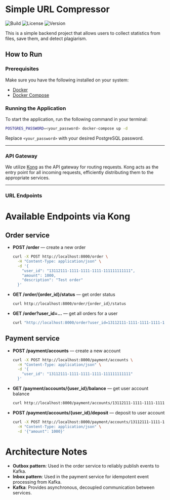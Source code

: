 # Simple URL Compressor

![Build](https://img.shields.io/badge/build-passing-brightgreen.svg)
![License](https://img.shields.io/badge/license-MIT-blue.svg)
![Version](https://img.shields.io/badge/version-1.0.0-blue.svg)

This is a simple backend project that allows users to collect statistics from files, save them, and detect plagiarism.

## How to Run

### Prerequisites

Make sure you have the following installed on your system:
- [Docker](https://docs.docker.com/install/)
- [Docker Compose](https://docs.docker.com/compose/install/)

### Running the Application

To start the application, run the following command in your terminal:

```bash
POSTGRES_PASSWORD=<your_password> docker-compose up -d
```

Replace `<your_password>` with your desired PostgreSQL password.

---

### API Gateway

We utilize [Kong](https://github.com/Kong/kong) as the API gateway for routing requests. Kong acts as the entry point for all incoming requests, efficiently distributing them to the appropriate services. 

---

### URL Endpoints

# Available Endpoints via Kong

## Order service

- **POST /order** — create a new order
  ```sh
  curl -X POST http://localhost:8000/order \
    -H "Content-Type: application/json" \
    -d '{
      "user_id": "13112111-1111-1111-1111-111111111111",
      "amount": 1000,
      "description": "Test order"
    }'
  ```

- **GET /order/{order_id}/status** — get order status
  ```sh
  curl http://localhost:8000/order/{order_id}/status
  ```

- **GET /order?user_id=...** — get all orders for a user
  ```sh
  curl "http://localhost:8000/order?user_id=13112111-1111-1111-1111-111111111111"
  ```

## Payment service

- **POST /payment/accounts** — create a new account
  ```sh
  curl -X POST http://localhost:8000/payment/accounts \
    -H "Content-Type: application/json" \
    -d '{
      "user_id": "13112111-1111-1111-1111-111111111111"
    }'
  ```

- **GET /payment/accounts/{user_id}/balance** — get user account balance
  ```sh
  curl http://localhost:8000/payment/accounts/13112111-1111-1111-1111-111111111111/balance
  ```

- **POST /payment/accounts/{user_id}/deposit** — deposit to user account
  ```sh
  curl -X POST http://localhost:8000/payment/accounts/13112111-1111-1111-1111-111111111111/deposit \
    -H "Content-Type: application/json" \
    -d '{"amount": 1000}'
  ```

# Architecture Notes

- **Outbox pattern**: Used in the order service to reliably publish events to Kafka.
- **Inbox pattern**: Used in the payment service for idempotent event processing from Kafka.
- **Kafka**: Provides asynchronous, decoupled communication between services.

